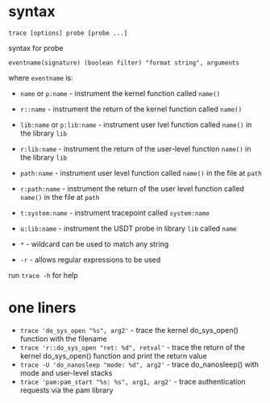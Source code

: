 # syntax

```
trace [options] probe [probe ...]
```
syntax for probe
```
eventname(signature) (boolean filter) "format string", arguments
```
where `eventname` is:
- `name` or `p:name` - instrument the kernel function called `name()`
- `r::name` - instrument the return of the kernel function called `name()`

- `lib:name` or `p:lib:name` - instrument user lvel function called `name()` in the library `lib`
- `r:lib:name` - instrument the return of the user-level function `name()` in the library `lib`

- `path:name` - instrument user level function called `name()` in the file at `path`
- `r:path:name` - instrument the return of the user level function called `name()` in the file at `path`

- `t:system:name` - instrument tracepoint called `system:name`
- `u:lib:name` - instrument the USDT probe in library `lib` called `name`
- `*` - wildcard can be used to match any string
- `-r` - allows regular expressions to be used

run `trace -h` for help

# one liners
- `trace 'do_sys_open "%s", arg2'` - trace the kernel do_sys_open() function with the filename
- `trace 'r::do_sys_open "ret: %d", retval'` - trace the return of the kernel do_sys_open() function and print the return value
- `trace -U 'do_nanosleep "mode: %d", arg2'` - trace do_nanosleep() with mode and user-level stacks
- `trace 'pam:pam_start "%s: %s", arg1, arg2'` - trace authentication requests via the pam library
